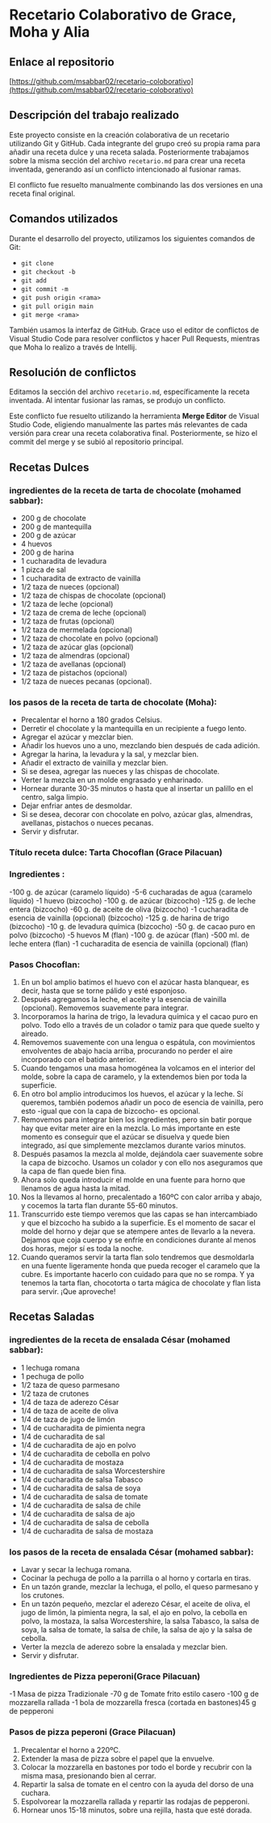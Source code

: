 # Recetario Colaborativo de Grace, Moha y Alia

## Enlace al repositorio

[https://github.com/msabbar02/recetario-coloborativo](https://github.com/msabbar02/recetario-coloborativo)

## Descripción del trabajo realizado

Este proyecto consiste en la creación colaborativa de un recetario utilizando Git y GitHub. Cada integrante del grupo creó su propia rama para añadir una receta dulce y una receta salada. Posteriormente trabajamos sobre la misma sección del archivo `recetario.md` para crear una receta inventada, generando así un conflicto intencionado al fusionar ramas.

El conflicto fue resuelto manualmente combinando las dos versiones en una receta final original.

## Comandos utilizados

Durante el desarrollo del proyecto, utilizamos los siguientes comandos de Git:

- `git clone`  
- `git checkout -b`  
- `git add`  
- `git commit -m`  
- `git push origin <rama>`  
- `git pull origin main`  
- `git merge <rama>`  


También usamos la interfaz de GitHub. Grace uso el editor de conflictos de Visual Studio Code para resolver conflictos y hacer Pull Requests, mientras que Moha lo realizo a través de Intellij.

## Resolución de conflictos

Editamos la sección del archivo `recetario.md`, específicamente la receta inventada. Al intentar fusionar las ramas, se produjo un conflicto.

Este conflicto fue resuelto utilizando la herramienta **Merge Editor** de Visual Studio Code, eligiendo manualmente las partes más relevantes de cada versión para crear una receta colaborativa final. Posteriormente, se hizo el commit del merge y se subió al repositorio principal.

## Recetas Dulces
### ingredientes de la receta de tarta de chocolate (mohamed sabbar):
- 200 g de chocolate
- 200 g de mantequilla
- 200 g de azúcar
- 4 huevos
- 200 g de harina
- 1 cucharadita de levadura
- 1 pizca de sal
- 1 cucharadita de extracto de vainilla
- 1/2 taza de nueces (opcional)
- 1/2 taza de chispas de chocolate (opcional)
- 1/2 taza de leche (opcional)
- 1/2 taza de crema de leche (opcional)
- 1/2 taza de frutas (opcional)
- 1/2 taza de mermelada (opcional)
- 1/2 taza de chocolate en polvo (opcional)
- 1/2 taza de azúcar glas (opcional)
- 1/2 taza de almendras (opcional)
- 1/2 taza de avellanas (opcional)
- 1/2 taza de pistachos (opcional)
- 1/2 taza de nueces pecanas (opcional).
### los pasos de la receta de tarta de chocolate (Moha):
- Precalentar el horno a 180 grados Celsius.
- Derretir el chocolate y la mantequilla en un recipiente a fuego lento.
- Agregar el azúcar y mezclar bien.
- Añadir los huevos uno a uno, mezclando bien después de cada adición.
- Agregar la harina, la levadura y la sal, y mezclar bien.
- Añadir el extracto de vainilla y mezclar bien.
- Si se desea, agregar las nueces y las chispas de chocolate.
- Verter la mezcla en un molde engrasado y enharinado.
- Hornear durante 30-35 minutos o hasta que al insertar un palillo en el centro, salga limpio.
- Dejar enfriar antes de desmoldar.
- Si se desea, decorar con chocolate en polvo, azúcar glas, almendras, avellanas, pistachos o nueces pecanas.
- Servir y disfrutar.

### Título receta dulce: Tarta Chocoflan (Grace Pilacuan)
### Ingredientes :

-100 g. de azúcar (caramelo líquido)
-5-6 cucharadas de agua (caramelo líquido)
-1 huevo (bizcocho)
-100 g. de azúcar (bizcocho)
-125 g. de leche entera (bizcocho)
-60 g. de aceite de oliva (bizcocho)
-1 cucharadita de esencia de vainilla (opcional) (bizcocho)
-125 g. de harina de trigo (bizcocho)
-10 g. de levadura química (bizcocho)
-50 g. de cacao puro en polvo (bizcocho)
-5 huevos M (flan)
-100 g. de azúcar (flan)
-500 ml. de leche entera (flan)
-1 cucharadita de esencia de vainilla (opcional) (flan)

### Pasos Chocoflan: 
1. En un bol amplio batimos el huevo con el azúcar hasta blanquear, es decir, hasta que se torne pálido y esté esponjoso.
2. Después agregamos la leche, el aceite y la esencia de vainilla (opcional). Removemos suavemente para integrar.
3. Incorporamos la harina de trigo, la levadura química y el cacao puro en polvo. Todo ello a través de un colador o tamiz para que quede suelto y aireado.
4. Removemos suavemente con una lengua o espátula, con movimientos envolventes de abajo hacia arriba, procurando no perder el aire incorporado con el batido anterior.
5. Cuando tengamos una masa homogénea la volcamos en el interior del molde, sobre la capa de caramelo, y la extendemos bien por toda la superficie.
6. En otro bol amplio introducimos los huevos, el azúcar y la leche. Sí queremos, también podemos añadir un poco de esencia de vainilla, pero esto -igual que con la capa de bizcocho- es opcional.
7. Removemos para integrar bien los ingredientes, pero sin batir porque hay que evitar meter aire en la mezcla. Lo más importante en este momento es conseguir que el azúcar se disuelva y quede bien integrado, así que simplemente mezclamos durante varios minutos.
8. Después pasamos la mezcla al molde, dejándola caer suavemente sobre la capa de bizcocho. Usamos un colador y con ello nos aseguramos que la capa de flan quede bien fina.
9. Ahora solo queda introducir el molde en una fuente para horno que llenamos de agua hasta la mitad.
10. Nos la llevamos al horno, precalentado a 160ºC con calor arriba y abajo, y cocemos la tarta flan durante 55-60 minutos.
11. Transcurrido este tiempo veremos que las capas se han intercambiado y que el bizcocho ha subido a la superficie. Es el momento de sacar el molde del horno y dejar que se atempere antes de llevarlo a la nevera. Dejamos que coja cuerpo y se enfríe en condiciones durante al menos dos horas, mejor sí es toda la noche.
12. Cuando queramos servir la tarta flan solo tendremos que desmoldarla en una fuente ligeramente honda que pueda recoger el caramelo que la cubre. Es importante hacerlo con cuidado para que no se rompa.
Y ya tenemos la tarta flan, chocotorta o tarta mágica de chocolate y flan lista para servir. ¡Que aproveche!

## Recetas Saladas
### ingredientes de la receta de ensalada César (mohamed sabbar):
- 1 lechuga romana
- 1 pechuga de pollo
- 1/2 taza de queso parmesano
- 1/2 taza de crutones
- 1/4 de taza de aderezo César
- 1/4 de taza de aceite de oliva
- 1/4 de taza de jugo de limón
- 1/4 de cucharadita de pimienta negra
- 1/4 de cucharadita de sal
- 1/4 de cucharadita de ajo en polvo
- 1/4 de cucharadita de cebolla en polvo
- 1/4 de cucharadita de mostaza
- 1/4 de cucharadita de salsa Worcestershire
- 1/4 de cucharadita de salsa Tabasco
- 1/4 de cucharadita de salsa de soya
- 1/4 de cucharadita de salsa de tomate
- 1/4 de cucharadita de salsa de chile
- 1/4 de cucharadita de salsa de ajo
- 1/4 de cucharadita de salsa de cebolla
- 1/4 de cucharadita de salsa de mostaza
### los pasos de la receta de ensalada César (mohamed sabbar):
- Lavar y secar la lechuga romana.
- Cocinar la pechuga de pollo a la parrilla o al horno y cortarla en tiras.
- En un tazón grande, mezclar la lechuga, el pollo, el queso parmesano y los crutones.
- En un tazón pequeño, mezclar el aderezo César, el aceite de oliva, el jugo de limón, la pimienta negra, la sal, el ajo en polvo, la cebolla en polvo, la mostaza, la salsa Worcestershire, la salsa Tabasco, la salsa de soya, la salsa de tomate, la salsa de chile, la salsa de ajo y la salsa de cebolla.
- Verter la mezcla de aderezo sobre la ensalada y mezclar bien.
- Servir y disfrutar.

### Ingredientes de Pizza peperoni(Grace Pilacuan)
-1 Masa de pizza Tradizionale 
-70 g de Tomate frito estilo casero 
-100 g de mozzarella rallada
-1 bola de mozzarella fresca (cortada en bastones)45 g de pepperoni

### Pasos de pizza peperoni (Grace Pilacuan)
1. Precalentar el horno a 220ºC.
2. Extender la masa de pizza sobre el papel que la envuelve.
3. Colocar la mozzarella en bastones por todo el borde y recubrir con la misma masa, presionando bien al cerrar.
4. Repartir la salsa de tomate en el centro con la ayuda del dorso de una cuchara.
5. Espolvorear la mozzarella rallada y repartir las rodajas de pepperoni.
6. Hornear unos 15-18 minutos, sobre una rejilla, hasta que esté dorada.

